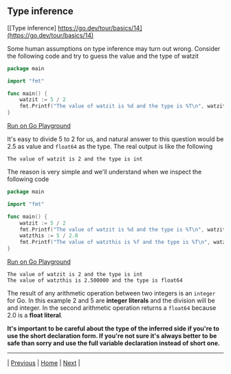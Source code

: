 ## Type inference

[[Type inference] https://go.dev/tour/basics/14](https://go.dev/tour/basics/14)

Some human assumptions on type inference may turn out wrong. Consider the following code and try to guess the value and the type of watzit
```go
package main

import "fmt"

func main() {
	watzit := 5 / 2
	fmt.Printf("The value of watzit is %d and the type is %T\n", watzit, watzit)
}
```
[Run on Go Playground](https://go.dev/play/p/6ROXGG5Y1lT)

It's easy to divide 5 to 2 for us, and natural answer to this question would be 2.5 as value and `float64` as the type. The real output is like the following
```
The value of watzit is 2 and the type is int
```
The reason is very simple and we'll understand when we inspect the following code
```go
package main

import "fmt"

func main() {
	watzit := 5 / 2
	fmt.Printf("The value of watzit is %d and the type is %T\n", watzit, watzit)
	watzthis := 5 / 2.0
	fmt.Printf("The value of watzthis is %f and the type is %T\n", watzthis, watzthis)
}
```
[Run on Go Playground](https://go.dev/play/p/6tDdQYi-cL6)
```
The value of watzit is 2 and the type is int
The value of watzthis is 2.500000 and the type is float64
```
The result of any arithmetic operation between two integers is an `integer` for Go. In this example 2 and 5 are **integer literals** and the division will be and integer. In the second arithmetic operation returns a `float64` because 2.0 is a **float literal**. 

**It's important to be careful about the type of the inferred side if you're to use the short declaration form. If you're not sure it's always better to be safe than sorry and use the full variable declaration instead of short one.**

---

| [Previous](13.md) | [Home](../../index.md) | [Next](15-16.md) |
